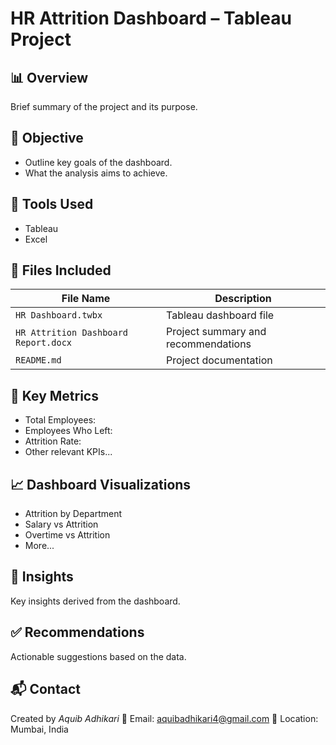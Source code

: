 # HR Attrition Dashboard – Tableau Project

## 📊 Overview
Brief summary of the project and its purpose.

## 🧾 Objective
- Outline key goals of the dashboard.
- What the analysis aims to achieve.

## 🔧 Tools Used
- Tableau
- Excel

## 📁 Files Included

| File Name | Description |
|-----------|-------------|
| `HR Dashboard.twbx` | Tableau dashboard file |
| `HR Attrition Dashboard Report.docx` | Project summary and recommendations |
| `README.md` | Project documentation |

## 📌 Key Metrics
- Total Employees: 
- Employees Who Left: 
- Attrition Rate: 
- Other relevant KPIs...

## 📈 Dashboard Visualizations
- Attrition by Department
- Salary vs Attrition
- Overtime vs Attrition
- More...

## 🧠 Insights
Key insights derived from the dashboard.

## ✅ Recommendations
Actionable suggestions based on the data.

## 📬 Contact
Created by *Aquib Adhikari*
📧 Email: aquibadhikari4@gmail.com 
📍 Location: Mumbai, India 
